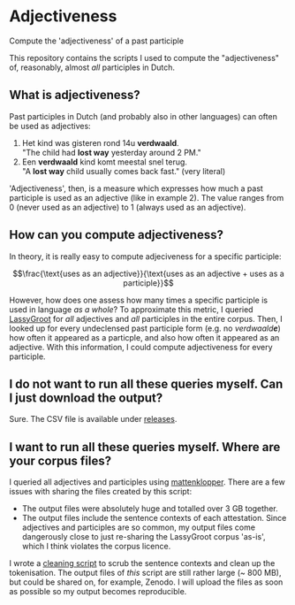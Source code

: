 # Adjectiveness
Compute the 'adjectiveness' of a past participle

This repository contains the scripts I used to compute the "adjectiveness" of, reasonably, almost *all* participles in Dutch.

## What is adjectiveness?

Past participles in Dutch (and probably also in other languages) can often be used as adjectives:

1. Het kind was gisteren rond 14u **verdwaald**.  
  "The child had **lost way** yesterday around 2 PM."
2. Een **verdwaald** kind komt meestal snel terug.  
   "A **lost way** child usually comes back fast." (very literal)

'Adjectiveness', then, is a measure which expresses how much a past participle is used as an adjective (like in example 2). The value ranges from 0 (never used as an adjective) to 1 (always used as an adjective).

## How can you compute adjectiveness?

In theory, it is really easy to compute adjeciveness for a specific participle:

```math
\frac{\text{uses as an adjective}}{\text{uses as an adjective + uses as a participle}}
```

However, how does one assess how many times a specific participle is used in language *as a whole*? To approximate this metric, I queried [LassyGroot](https://taalmaterialen.ivdnt.org/download/tstc-lassy-groot-corpus/) for *all* adjectives and *all* participles in the entire corpus. Then, I looked up for every undeclensed past participle form (e.g. no *verdwaald**e***) how often it appeared as a particple, and also how often it appeared as an adjective. With this information, I could compute adjectiveness for every participle.

## I do not want to run all these queries myself. Can I just download the output?

Sure. The CSV file is available under [releases](https://github.com/AntheSevenants/Adjectiveness/releases).

## I want to run all these queries myself. Where are your corpus files?

I queried all adjectives and participles using [mattenklopper](https://github.com/AntheSevenants/mattenklopper). There are a few issues with sharing the files created by this script:

* The output files were absolutely huge and totalled over 3 GB together.
* The output files include the sentence contexts of each attestation. Since adjectives and participles are so common, my output files come dangerously close to just re-sharing the LassyGroot corpus 'as-is', which I think violates the corpus licence.

I wrote a [cleaning script](https://github.com/AntheSevenants/Adjectiveness/blob/main/Clean.R) to scrub the sentence contexts and clean up the tokenisation. The output files of *this* script are still rather large (~ 800 MB), but could be shared on, for example, Zenodo. I will upload the files as soon as possible so my output becomes reproducible.